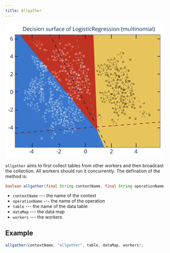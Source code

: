 ```yaml
---
title: Allgather
---   
```


![allgather](/img/4-3-1.png)

`allgather` aims to first collect tables from other workers and then broadcast the collection. All workers should run it concurrently. The defination of the method is:
```java
boolean allgather(final String contextName, final String operationName, final Table<P> table, final DataMap dataMap, final Workers workers)
```

* `contextName` --- the name of the context
* `operationName` --- the name of the operation
* `table` --- the name of the data table
* `dataMap` --- the data map
* `workers` --- the workers

## Example
```java
allgather(contextName, "allgather", table, dataMap, workers);
```
